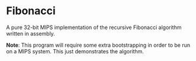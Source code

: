 # Fibonacci
A pure 32-bit MIPS implementation of the recursive Fibonacci algorithm written
in assembly.

**Note**: This program will require some extra bootstrapping in order to be run
on a MIPS system. This just demonstrates the algorithm.
